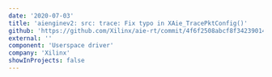 ```yaml
---
date: '2020-07-03'
title: 'aienginev2: src: trace: Fix typo in XAie_TracePktConfig()'
github: 'https://github.com/Xilinx/aie-rt/commit/4f6f2508abcf8f34239014508409d23f4918f4b8'
external: ''
component: 'Userspace driver'
company: 'Xilinx'
showInProjects: false
---
```

